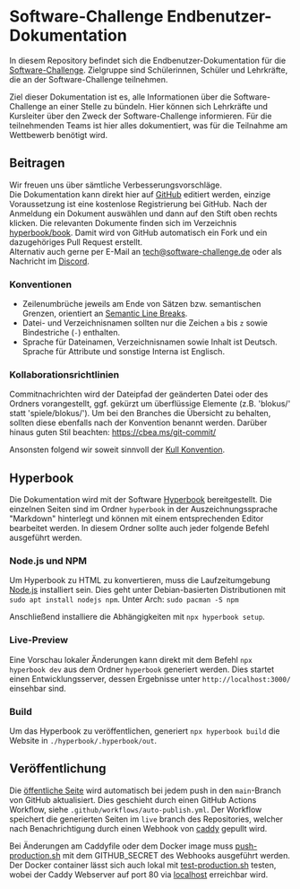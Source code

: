 # Software-Challenge Endbenutzer-Dokumentation 

In diesem Repository befindet sich die Endbenutzer-Dokumentation 
für die [Software-Challenge](https://software-challenge.de).
Zielgruppe sind Schülerinnen, Schüler und Lehrkräfte,
die an der Software-Challenge teilnehmen.

Ziel dieser Dokumentation ist es,
alle Informationen über die Software-Challenge an einer Stelle zu bündeln.
Hier können sich Lehrkräfte und Kursleiter über den Zweck der Software-Challenge informieren.
Für die teilnehmenden Teams ist hier alles dokumentiert,
was für die Teilnahme am Wettbewerb benötigt wird.

## Beitragen

Wir freuen uns über sämtliche Verbesserungsvorschläge.  
Die Dokumentation kann direkt hier 
auf [GitHub](https://github.com/software-challenge/docs/blob/main/hyperbook/book) editiert werden,
einzige Voraussetzung ist eine kostenlose Registrierung bei GitHub.
Nach der Anmeldung ein Dokument auswählen 
und dann auf den Stift oben rechts klicken.
Die relevanten Dokumente finden sich im Verzeichnis [hyperbook/book](./hyperbook/book).
Damit wird von GitHub automatisch ein Fork 
und ein dazugehöriges Pull Request erstellt.  
Alternativ auch gerne per E-Mail an <tech@software-challenge.de> 
oder als Nachricht im [Discord](https://discord.gg/jhyF7EU).

### Konventionen
- Zeilenumbrüche jeweils am Ende von Sätzen bzw. semantischen Grenzen,
  orientiert an [Semantic Line Breaks](https://sembr.org).
- Datei- und Verzeichnisnamen sollten nur die Zeichen `a` bis `z` 
  sowie Bindestriche (`-`) enthalten.
- Sprache für Dateinamen, Verzeichnisnamen sowie Inhalt ist Deutsch.
  Sprache für Attribute und sonstige Interna ist Englisch.

### Kollaborationsrichtlinien

Commitnachrichten wird der Dateipfad der geänderten Datei oder des Ordners vorangestellt, 
ggf. gekürzt um überflüssige Elemente (z.B. 'blokus/' statt 'spiele/blokus/').
Um bei den Branches die Übersicht zu behalten,
sollten diese ebenfalls nach der Konvention benannt werden.
Darüber hinaus guten Stil beachten: https://cbea.ms/git-commit/

Ansonsten folgend wir soweit sinnvoll der [Kull Konvention](https://kull.jfischer.org).

## Hyperbook
Die Dokumentation wird mit der Software [Hyperbook](https://hyperbook.openpatch.org/) bereitgestellt.
Die einzelnen Seiten sind im Ordner `hyperbook` in der Auszeichnungssprache "Markdown" hinterlegt 
und können mit einem entsprechenden Editor bearbeitet werden.
In diesem Ordner sollte auch jeder folgende Befehl ausgeführt werden.

### Node.js und NPM
Um Hyperbook zu HTML zu konvertieren, 
muss die Laufzeitumgebung [Node.js](https://nodejs.org/en/) installiert sein.
Dies geht unter Debian-basierten Distributionen mit `sudo apt install nodejs npm`.
Unter Arch: `sudo pacman -S npm`

Anschließend installiere die Abhängigkeiten mit 
`npx hyperbook setup`.

### Live-Preview
Eine Vorschau lokaler Änderungen kann direkt mit dem Befehl `npx hyperbook dev` 
aus dem Ordner `hyperbook` generiert werden.
Dies startet einen Entwicklungsserver,
dessen Ergebnisse unter `http://localhost:3000/` einsehbar sind.

### Build
Um das Hyperbook zu veröffentlichen,
generiert `npx hyperbook build` die Website in `./hyperbook/.hyperbook/out`.

## Veröffentlichung

Die [öffentliche Seite](https://docs.software-challenge.de) 
wird automatisch bei jedem push in den `main`-Branch von GitHub aktualisiert.
Dies geschieht durch einen GitHub Actions Workflow,
siehe `.github/workflows/auto-publish.yml`. 
Der Workflow speichert die generierten Seiten im `live` branch des Repositories,
welcher nach Benachrichtigung durch einen Webhook von [caddy](./Caddyfile) gepullt wird.

Bei Änderungen am Caddyfile oder dem Docker image 
muss [push-production.sh](./bin/push-production.sh) mit dem GITHUB_SECRET des Webhooks ausgeführt werden.
Der Docker container 
lässt sich auch lokal mit [test-production.sh](./bin/test-production.sh) testen,
wobei der Caddy Webserver auf port 80 via [localhost](http://localhost) erreichbar wird.
